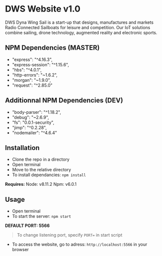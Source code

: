 # DWS Website v1.0
DWS Dyna Wing Sail is a start-up that designs, manufactures and markets Radio Connected Sailboats for leisure and competition.
Our IoT solutions combine sailing, drone technology, augmented reality and electronic sports.


## NPM Dependencies (MASTER)

- "express": "^4.16.3",
- "express-session": "^1.15.6",
- "hbs": "^4.0.1",
- "http-errors": "~1.6.2",
- "morgan": "~1.9.0",
- "request": "^2.85.0"

## Additionnal NPM Dependencies (DEV)
- "body-parser": "^1.18.2",
- "debug": "~2.6.9",
- "fs": "0.0.1-security",
- "jimp": "^0.2.28",
- "nodemailer": "^4.6.4"


## Installation
- Clone the repo in a directory
- Open terminal
- Move to the relative directory
- To install dependancies: `npm install`

**Requires:**
Node: v8.11.2
Npm: v6.0.1


## Usage
- Open terminal
- To start the server: `npm start`

**DEFAULT PORT: 5566**

> To change listening port, specify `PORT=` in start script

- To access the website, go to adress: `http://localhost:5566` in your browser
